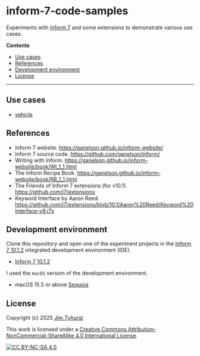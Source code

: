 # inform-7-code-samples

Experiments with [Inform 7](https://ganelson.github.io/inform-website/) and some extensions to demonstrate various use cases.

**Contents**

- [Use cases](#use-cases)
- [References](#references)
- [Development environment](#development-environment)
- [License](#license)

---

## Use cases

- [vehicle](./vehicle/vehicle.inform/Source/story.ni)


## References

- Inform 7 website. https://ganelson.github.io/inform-website/
- Inform 7 source code. https://github.com/ganelson/inform/
- Writing with Inform. https://ganelson.github.io/inform-website/book/WI_1_1.html
- The Inform Recipe Book. https://ganelson.github.io/inform-website/book/RB_1_1.html
- The Friends of Inform 7 extensions (for v10.1). https://github.com/i7/extensions
- Keyword Interface by Aaron Reed. https://github.com/i7/extensions/blob/10.1/Aaron%20Reed/Keyword%20Interface-v9.i7x



## Development environment

Clone this repository and open one of the experiment projects in the
[Inform 7 10.1.2](https://ganelson.github.io/inform-website/downloads/)
integrated development environment (IDE).

- [Inform 7 10.1.2](https://ganelson.github.io/inform-website/downloads/)

I used the `macOS` version of the development environment.

- macOS 15.5 or above [Sequoia](https://www.apple.com/macos/macos-sequoia/)


## License

Copyright (c) 2025 [Jim Tyhurst](https://jimtyhurst.com)

This work is licensed under a
[Creative Commons Attribution-NonCommercial-ShareAlike 4.0 International License][cc-by-nc-sa].

[![CC BY-NC-SA 4.0][cc-by-nc-sa-image]][cc-by-nc-sa]

[cc-by-nc-sa]: http://creativecommons.org/licenses/by-nc-sa/4.0/
[cc-by-nc-sa-image]: https://licensebuttons.net/l/by-nc-sa/4.0/88x31.png
[cc-by-nc-sa-shield]: https://img.shields.io/badge/License-CC%20BY--NC--SA%204.0-lightgrey.svg
